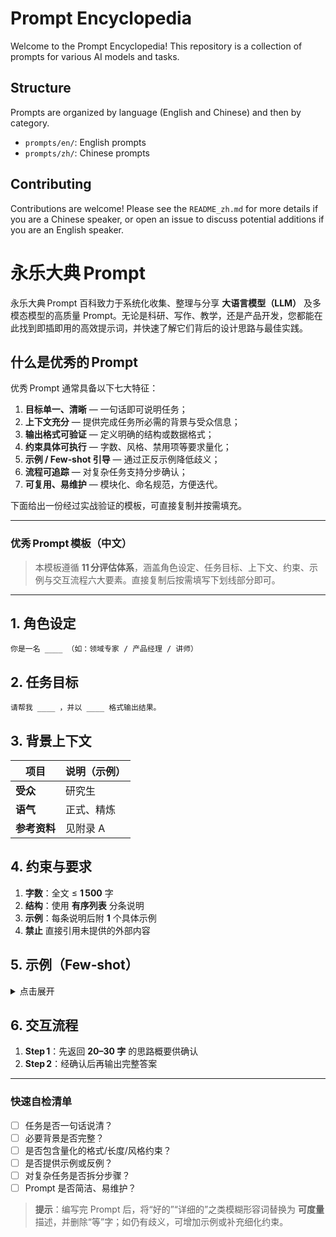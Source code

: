 
# Prompt Encyclopedia

Welcome to the Prompt Encyclopedia! This repository is a collection of prompts for various AI models and tasks.

## Structure

Prompts are organized by language (English and Chinese) and then by category.

- `prompts/en/`: English prompts
- `prompts/zh/`: Chinese prompts


## Contributing

Contributions are welcome! Please see the `README_zh.md` for more details if you are a Chinese speaker, or open an issue to discuss potential additions if you are an English speaker.

# 永乐大典 Prompt

永乐大典 Prompt 百科致力于系统化收集、整理与分享 **大语言模型（LLM）** 及多模态模型的高质量 Prompt。无论是科研、写作、教学，还是产品开发，您都能在此找到即插即用的高效提示词，并快速了解它们背后的设计思路与最佳实践。

## 什么是优秀的 Prompt

优秀 Prompt 通常具备以下七大特征：

1. **目标单一、清晰** — 一句话即可说明任务；
2. **上下文充分** — 提供完成任务所必需的背景与受众信息；
3. **输出格式可验证** — 定义明确的结构或数据格式；
4. **约束具体可执行** — 字数、风格、禁用项等要求量化；
5. **示例 / Few‑shot 引导** — 通过正反示例降低歧义；
6. **流程可追踪** — 对复杂任务支持分步确认；
7. **可复用、易维护** — 模块化、命名规范，方便迭代。

下面给出一份经过实战验证的模板，可直接复制并按需填充。

---

### 优秀 Prompt 模板（中文）

> 本模板遵循 **11 分评估体系**，涵盖角色设定、任务目标、上下文、约束、示例与交互流程六大要素。直接复制后按需填写下划线部分即可。

---

## 1. 角色设定

```text
你是一名 ____ （如：领域专家 / 产品经理 / 讲师）
```

## 2. 任务目标

```text
请帮我 ____ ，并以 ____ 格式输出结果。
```

## 3. 背景上下文

| 项目       | 说明（示例） |
| -------- | ------ |
| **受众**   | 研究生    |
| **语气**   | 正式、精炼  |
| **参考资料** | 见附录 A  |

## 4. 约束与要求

1. **字数**：全文 ≤ **1 500** 字
2. **结构**：使用 **有序列表** 分条说明
3. **示例**：每条说明后附 **1** 个具体示例
4. **禁止** 直接引用未提供的外部内容

## 5. 示例（Few‑shot）

<details>
<summary>点击展开</summary>

### 用户输入

```text
...
```

### 期望输出

```markdown
...
```

</details>

## 6. 交互流程

1. **Step 1**：先返回 **20–30 字** 的思路概要供确认
2. **Step 2**：经确认后再输出完整答案

---

### 快速自检清单

* [ ] 任务是否一句话说清？
* [ ] 必要背景是否完整？
* [ ] 是否包含量化的格式/长度/风格约束？
* [ ] 是否提供示例或反例？
* [ ] 对复杂任务是否拆分步骤？
* [ ] Prompt 是否简洁、易维护？

> **提示**：编写完 Prompt 后，将“好的”“详细的”之类模糊形容词替换为 **可度量** 描述，并删除“等”字；如仍有歧义，可增加示例或补充细化约束。

